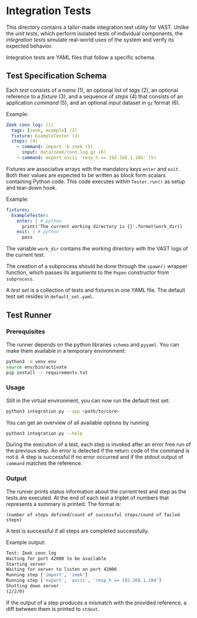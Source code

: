 # Integration Tests

This directory contains a tailor-made integration test utility for VAST. Unlike
the *unit tests*, which perform isolated tests of individual components, the
*integration tests* simulate real-world uses of the system and verify its
expected behavior.

Integration tests are YAML files that follow a specific schema.

## Test Specification Schema

Each *test* consists of a *name* (1), an optional list of *tags* (2), an
optional reference to a *fixture* (3), and a sequence of *steps* (4) that
consists of an application *command* (5), and an optional *input* dataset in
`gz` format (6).

Example:

``` yaml
Zeek conn log: (1)
  tags: [zeek, example] (2)
  fixture: ExampleTester (3)
  steps: (4)
    - command: import -b zeek (5)
      input: data/zeek/conn.log.gz (6)
    - command: export ascii 'resp_h == 192.168.1.104' (5)
```

Fixtures are associative arrays with the mandatory keys `enter` and `exit`.
Both their values are expected to be written as block form scalars containing
Python code. This code executes within `Tester.run()` as setup and tear-down
hook.

Example:

``` yaml
fixtures:
  ExampleTester:
    enter: | # python
      print('The current working directory is {}'.format(work_dir))
    exit: | # python
      pass
```

The variable `work_dir` contains the working directory with the VAST logs of the
current test.

The creation of a subprocess should be done through the `spawn()` wrapper
function, which passes its arguments to the `Popen` constructor from `subprocess`.

A *test set* is a collection of tests and fixtures in one YAML file.
The default test set resides in `default_set.yaml`.

## Test Runner

### Prerequisites

The runner depends on the python libraries `schema` and `pyyaml`. You can make
them available in a temporary environment:

```bash
python3 -m venv env
source env/bin/activate
pip install -r requirements.txt
```

### Usage

Still in the virtual environment, you can now run the default test set:

```sh
python3 integration.py --app <path/to/core>
```

You can get an overview of all available options by running

```sh
python3 integration.py --help
```

During the execution of a test, each step is invoked after an error free run of
the previous step. An error is detected if the return code of the command is
not `0`. A step is successful if no error occurred and if the stdout output of
`command` matches the reference.

### Output

The runner prints status information about the current test and step as the
tests are executed. At the end of each test a triplet of numbers that
represents a summary is printed. The format is:

```
(number of steps defined/count of successful steps/cound of failed steps)
```

A test is successful if all steps are completed successfully.

Example output:

```sh
Test: Zeek conn log
Waiting for port 42000 to be available
Starting server
Waiting for server to listen on port 42000
Running step ['import', 'zeek']
Running step ['export', 'ascii', 'resp_h == 192.168.1.104']
Shutting down server
(2/2/0)
```

If the output of a step produces a mismatch with the provided reference, a diff
between them is printed to `stdout`.

